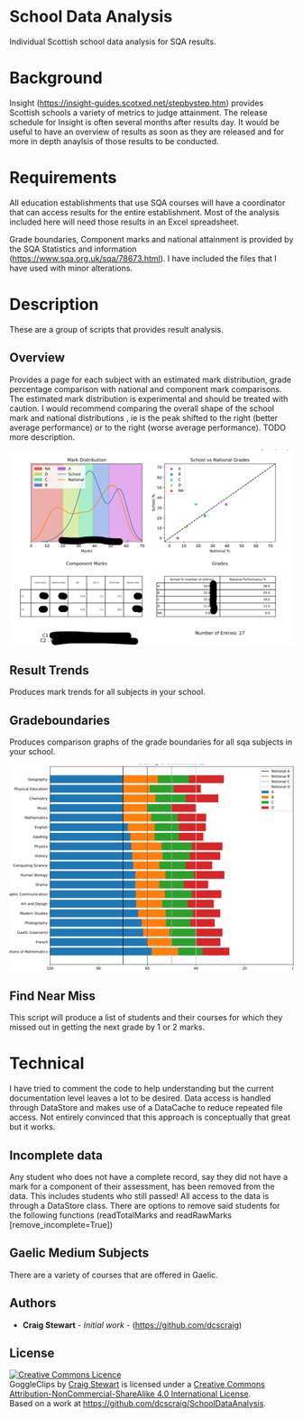 # School Data Analysis
Individual Scottish school data analysis for SQA results. 

# Background

Insight (https://insight-guides.scotxed.net/stepbystep.htm) provides Scottish schools a variety of metrics to judge attainment. The release schedule for Insight is often several months after results day. It would be useful to have an overview of results as soon as they are released and for more in depth anaylsis of those results to be conducted.

# Requirements

All education establishments that use SQA courses will have a coordinator that can access results for the entire establishment. Most of the analysis included here will need those results in an Excel spreadsheet.

Grade boundaries, Component marks and national attainment is provided by the SQA Statistics and information (https://www.sqa.org.uk/sqa/78673.html). I have included the files that I have used with minor alterations. 

# Description

These are a group of scripts that provides result analysis. 

## Overview

Provides a page for each subject with an estimated mark distribution, grade percentage comparison with national and component mark comparisons. The estimated mark distribution is experimental and should be treated with caution. I would recommend comparing the overall shape of the school mark and national distributions , ie is the peak shifted to the right (better average performance) or to the right (worse average performance). TODO more description.

![Image of subject overview](https://github.com/dcscraig/SchoolDataAnalysis/blob/master/subject_overview.png)

## Result Trends

Produces mark trends for all subjects in your school.

## Gradeboundaries

Produces comparison graphs of the grade boundaries for all sqa subjects in your school.

![Image of grade boundaries](https://github.com/dcscraig/SchoolDataAnalysis/blob/master/gradeboundaries.png)


## Find Near Miss

This script will produce a list of students and their courses for which they missed out in getting the next grade by 1 or 2 marks. 


# Technical

I have tried to comment the code to help understanding but the current documentation level leaves a lot to be desired. Data access is handled through DataStore and makes use of a DataCache to reduce repeated file access. Not entirely convinced that this approach is conceptually that great but it works.

## Incomplete data

Any student who does not have a complete record, say they did not have a mark for a component of their assessment, has been removed from the data.
This includes students who still passed! All access to the data is through a DataStore class. There are options to remove said students for the following functions (readTotalMarks and readRawMarks [remove_incomplete=True])



## Gaelic Medium Subjects

There are a variety of courses that are offered in Gaelic. 





## Authors

* **Craig Stewart** - *Initial work* - (https://github.com/dcscraig)

## License

<a rel="license" href="http://creativecommons.org/licenses/by-nc-sa/4.0/"><img alt="Creative Commons Licence" style="border-width:0" src="https://i.creativecommons.org/l/by-nc-sa/4.0/88x31.png" /></a><br /><span xmlns:dct="http://purl.org/dc/terms/" property="dct:title">GoggleClips</span> by <a xmlns:cc="http://creativecommons.org/ns#" href="https://github.com/dcscraig/GoggleClips" property="cc:attributionName" rel="cc:attributionURL">Craig Stewart</a> is licensed under a <a rel="license" href="http://creativecommons.org/licenses/by-nc-sa/4.0/">Creative Commons Attribution-NonCommercial-ShareAlike 4.0 International License</a>.<br />Based on a work at <a xmlns:dct="http://purl.org/dc/terms/" href="https://github.com/dcscraig/SchoolDataAnalysis" rel="dct:source">https://github.com/dcscraig/SchoolDataAnalysis</a>.
